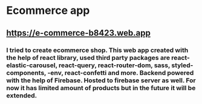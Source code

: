 # Ecommerce app 

## https://e-commerce-b8423.web.app

### I tried to create ecommerce shop. This web app created with the help of react library, used third party packages are react-elastic-carousel, react-query, react-router-dom, sass, styled-components, -env, react-confetti and more. Backend powered with the help of Firebase. Hosted to firebase server as well. For now it has limited amount of products but in the future it will be extended.

